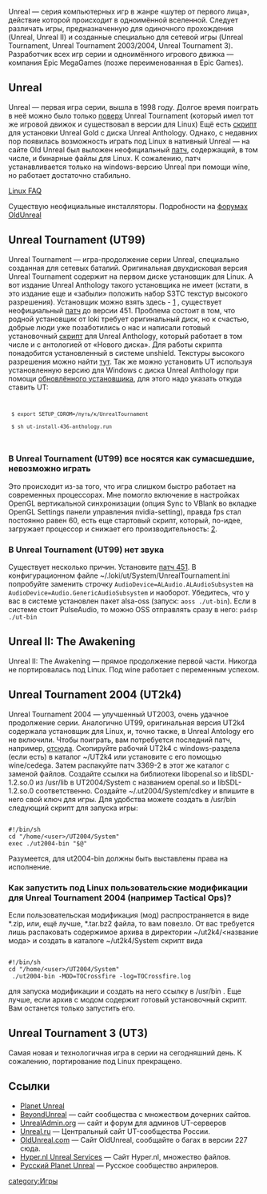 Unreal — серия компьютерных игр в жанре «шутер от первого лица»,
действие которой происходит в одноимённой вселенной. Следует
различать игры, предназначенную для одиночного прохождения (Unreal,
Unreal II) и созданные специально для сетевой игры (Unreal Tournament,
Unreal Tournament 2003/2004, Unreal Tournament 3). Разработчик всех игр
серии и одноимённого игрового движка — компания Epic MegaGames (позже
переименованная в Epic Games).

## Unreal

Unreal — первая игра серии, вышла в 1998 году. Долгое время поиграть в
неё можно было только [поверх](http://icculus.org/~ravage/unreal/)
Unreal Tournament (который имел тот же игровой движок и существовал в
версии для Linux) Ещё есть
[скрипт](http://www.margrave.myzen.co.uk/downloads/installationutilities/unreal-gold-anthology-linux-installer_v.0.2.7z)
для установки Unreal Gold с диска Unreal Anthology. Однако, с недавних
пор появилась возможность играть под Linux в нативный Unreal — на
сайте Old Unreal был выложен неофициальный
[патч](http://www.oldunreal.com/oldunrealpatches.html), содержащий,
в том числе, и бинарные файлы для Linux. К сожалению, патч
устанавливается только на windows-версию Unreal при помощи
wine, но работает достаточно стабильно.

[Linux
FAQ](http://www.oldunreal.com/wiki/index.php?title=Oldunreal_227_Linux_FAQ)

Существую неофициальные инсталляторы. Подробности на [форумах
OldUnreal](http://www.oldunreal.com/cgi-bin/yabb2/YaBB.pl)

## Unreal Tournament (UT99)

Unreal Tournament — игра-продолжение серии Unreal, специально созданная
для сетевых баталий. Оригинальная двухдисковая версия Unreal Tournament
содержит на первом диске установщик для Linux. А вот издание Unreal
Anthology такого установщика не имеет (кстати, в это издание еще и
«забыли» положить набор S3TC текстур высокого разрешения).
Установщик можно взять здесь -
[1](http://www.liflg.org/?catid=6&gameid=51) , существует неофициальный
[патч](http://www.utpg.org/patches/UTPGPatch451.tar.bz2) до версии 451.
Проблема состоит в том, что родной установщик от loki требует
оригинальный диск, но к счастью, добрые люди уже позаботились
о нас и написали готовый установочный
[скрипт](http://www.margrave.myzen.co.uk/downloads/installationutilities/ut-anthology-linux-installer_v.0.1.7z)
для Unreal Anthology, который работает в том числе и с антологией от
«Нового диска». Для работы скрипта понадобится установленный в
системе unshield. Текстуры высокого разрешения можно найти
[тут](http://www.unrealtexture.com/UT/UT.htm). Так же можно
установить UT используя установленную версию для Windows с
диска Unreal Anthology при помощи [обновлённого
установщика](http://necrovision.ru/mfiles/unreal/ut-install-436-anthology.run),
для этого надо указать откуда ставить UT: <code>

` $ export SETUP_CDROM=/путь/к/UnrealTournament`  
` $ sh ut-install-436-anthology.run`

</code>

### В Unreal Tournament (UT99) все носятся как сумасшедшие, невозможно играть

Это происходит из-за того, что игра слишком быстро работает на
современных процессорах. Мне помогло включение в настройках
OpenGL вертикальной синхронизации (опция Sync to VBlank во вкладке
OpenGL Settings панели управления nvidia-setting), правда fps стал
постоянно равен 60, есть еще стартовый скрипт, который, по-идее,
загружает процессор и снижает его производительность:
[2](http://icculus.org/lgfaq/files/ut).

### В Unreal Tournament (UT99) нет звука

Существует несколько причин. Установите
[патч 451](http://www.utpg.org/patches/UTPGPatch451.tar.bz2). В
конфигурационном файле \~/.loki/ut/System/UnrealTournament.ini
попробуйте заменить строчку `AudioDevice=ALAudio.ALAudioSubsystem`
на `AudioDevice=Audio.GenericAudioSubsystem` и наоборот. Убедитесь, что
у вас в системе установлен пакет alsa-oss (запуск: `aoss ./ut-bin`).
Если в системе стоит PulseAudio, то можно OSS отправлять сразу в
него: `padsp ./ut-bin`

## Unreal II: The Awakening

Unreal II: The Awakening — прямое продолжение первой части. Никогда не
портировалась под Linux. Под wine работает с переменным успехом.

## Unreal Tournament 2004 (UT2k4)

Unreal Tournament 2004 — улучшенный UT2003, очень удачное продолжение
серии. Аналогично UT99, оригинальная версия UT2k4 содержала
установщик для Linux, и, точно также, в Unreal Antology его не
включили. Чтобы поиграть, вам потребуется последний патч, например,
[отсюда](http://download.beyondunreal.com/fileworks.php/official/ut2004/ut2004-lnxpatch3369-2.tar.bz2).
Скопируйте рабочий UT2k4 с windows-раздела (если есть) в каталог
\~/UT2k4 или установите с его помощью wine/cedega. Затем распакуйте патч
3369-2 в этот же каталог с заменой файлов. Создайте ссылки на библиотеки
libopenal.so и libSDL-1.2.so.0 из /usr/lib в UT2004/System с названием
openal.so и libSDL-1.2.so.0 соответственно. Создайте
\~/.ut2004/System/cdkey и впишите в него свой ключ для игры. Для
удобства можете создать в /usr/bin следующий скрипт для запуска
игры:

``` 
 
#!/bin/sh 
cd "/home/<user>/UT2004/System" 
exec ./ut2004-bin "$@" 
```

Разумеется, для ut2004-bin должны быть выставлены права на исполнение.

### Как запустить под Linux пользовательские модификации для Unreal Tournament 2004 (например Tactical Ops)?

Если пользовательская модификация (мод) распространяется в виде \*.zip,
или, ещё лучше, \*.tar.bz2 файла, то вам повезло. От вас требуется лишь
распаковать содержимое архива в директории \~/ut2k4/<название мода> и
создать в каталоге \~/ut2k4/System скрипт вида

``` 
 
#!/bin/sh 
cd "/home/<user>/UT2004/System" 
 ./ut2004-bin -MOD=TOCrossfire -log=TOCrossfire.log 
```

для запуска модификации и создать на него ссылку в /usr/bin . Еще лучше,
если архив с модом содержит готовый установочный скрипт. Вам останется
только запустить его.

## Unreal Tournament 3 (UT3)

Самая новая и технологичная игра в серии на сегодняшний день. К
сожалению, портирование под Linux прекращено.

## Ссылки

  - [Planet Unreal](http://planetunreal.gamespy.com)
  - [BeyondUnreal](http://www.beyondunreal.com/) — сайт сообщества с
    множеством дочерних сайтов.
  - [UnrealAdmin.org](http://www.unrealadmin.org/) — сайт и форум для
    админов UT-серверов
  - [Unreal.ru](http://www.unreal.ru/) — Центральный сайт UT-сообщества
    России.
  - [OldUnreal.com](http://www.oldunreal.com/) — Сайт OldUnreal,
    сообщайте о багах в версии 227 сюда.
  - [Hyper.nl Unreal Services](http://hypernl.thenerdnetwork.net) — Сайт
    Hyper.nl, множество файлов.
  - [Русский Planet Unreal](http://www.planetunreal.ru/) — Русское
    сообщество анрилеров.

[category:Игры](category:Игры "wikilink")
